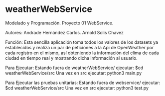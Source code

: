 # weatherWebService
Modelado y Programación.
Proyecto 01 WebService.

Autores:
	Andrade Hernández Carlos. 
	Arnold Solis Chavez
	
Función:
	Esta sencilla aplicación toma todos los valores de los datasets ya establecidos y realiza un par de peticiones a la Api de OpenWeather
	por cada registro en el mismo, así obteniendo la información del clima de cada ciudad en tiempo real y mostrando dicha información al usuario. 
	
Para Ejecutar:
  Estando fuera de weatherWebService/ ejecutar:
	$cd weatherWebService/src
	Una vez en src ejecutar:
	python3 main.py
	
Para Ejecutar las pruebas unitarias:
  Estando fuera de webservice/ ejecutar:
	$cd weatherWebService/src
	Una vez en src ejecutar:
	python3 test.py

